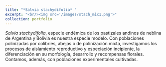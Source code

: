 ```yaml
---
title: "*Salvia stachydifolia* "
excerpt: "<br/><img src='/images/stach_mix1.png'>"
collection: portfolio
---
```


*Salvia stachydifolia*, especie endémica de los pastizales andinos de neblina de Argentina y Bolivia es nuestra especie modelo. Con poblaciones polinizadas por colibríes, abejas o de polinización mixta, investigamos los procesos de aislamiento reproductivo y especiación incipiente, la diferenciación en su morfología, desarrollo y recompensas florales. Contamos, además, con poblaciones experimentales cultivadas.